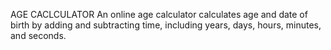 AGE CACLCULATOR
An online age calculator calculates age and date of birth by adding and subtracting time, including years, days, hours, minutes, and seconds.
